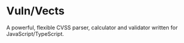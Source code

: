 # Vuln/Vects
A powerful, flexible CVSS parser, calculator and validator written for JavaScript/TypeScript.
